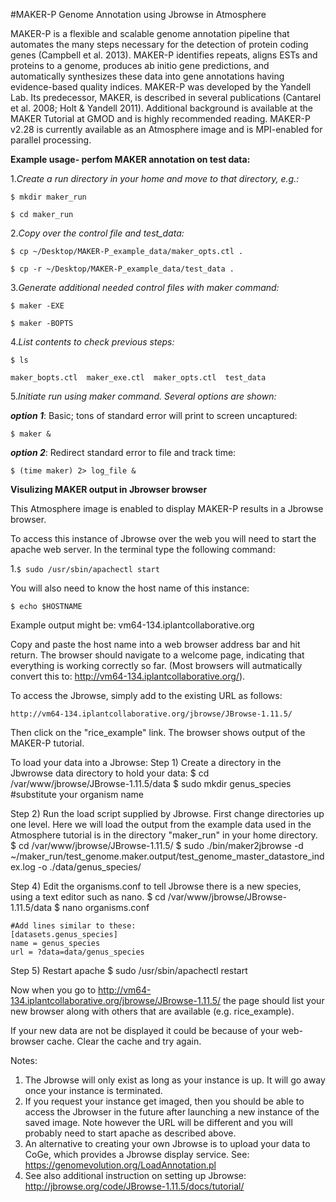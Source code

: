 #MAKER-P Genome Annotation using Jbrowse in Atmosphere

MAKER-P is a flexible and scalable genome annotation pipeline that automates the many steps necessary for the detection of protein coding genes (Campbell et al. 2013).  MAKER-P identifies repeats, aligns ESTs and proteins to a genome, produces ab initio gene predictions, and automatically synthesizes these data into gene annotations having evidence-based quality indices.  MAKER-P was developed by the Yandell Lab.  Its predecessor, MAKER, is described in several publications (Cantarel et al. 2008; Holt & Yandell 2011).  Additional background is available at the MAKER Tutorial at GMOD and is highly recommended reading.  MAKER-P v2.28 is currently available as an Atmosphere image and is MPI-enabled for parallel processing.

**Example usage- perfom MAKER annotation on test data:**

1.*Create a run directory in your home and move to that directory, e.g.:*

`$ mkdir maker_run`

`$ cd maker_run`

2.*Copy over the control file and test_data:*

 `$ cp ~/Desktop/MAKER-P_example_data/maker_opts.ctl .`
  
  `$ cp -r ~/Desktop/MAKER-P_example_data/test_data .`

3.*Generate additional needed control files with maker command:*

`$ maker -EXE`

`$ maker -BOPTS`

4.*List contents to check previous steps:*

`$ ls`

`maker_bopts.ctl  maker_exe.ctl  maker_opts.ctl  test_data`

5.*Initiate run using maker command. Several options are shown:*

***option 1***: Basic; tons of standard error will print to screen uncaptured:

`$ maker &`

***option 2***: Redirect standard error to file and track time:

`$ (time maker) 2> log_file &`



**Visulizing MAKER output in Jbrowser browser**

This Atmosphere image is enabled to display MAKER-P results in a Jbrowse browser.

To access this instance of Jbrowse over the web you will need to start the 
apache web server.  In the terminal type the following command:


1.`$ sudo /usr/sbin/apachectl start`

You will also need to know the host name of this instance:

`$ echo $HOSTNAME`

Example output might be:
vm64-134.iplantcollaborative.org

Copy and paste the host name into a web browser address bar and hit return.
The browser should navigate to a welcome page, indicating that everything is
working correctly so far.  (Most browsers will autmatically convert this to:
http://vm64-134.iplantcollaborative.org/).

To access the Jbrowse, simply add to the existing URL as follows:

`http://vm64-134.iplantcollaborative.org/jbrowse/JBrowse-1.11.5/`

Then click on the "rice_example" link.  The browser shows output of the MAKER-P tutorial. 

To load your data into a Jbrowse:
Step 1) Create a directory in the Jbwrowse data directory to hold your data:
	$ cd /var/www/jbrowse/JBrowse-1.11.5/data
	$ sudo mkdir genus_species #substitute your organism name

Step 2) Run the load script supplied by Jbrowse. First change directories up one level.
	Here we will load the output from the example data used in the Atmosphere tutorial 
	is in the directory "maker_run" in your home directory.
	$ cd /var/www/jbrowse/JBrowse-1.11.5/
	$ sudo ./bin/maker2jbrowse -d ~/maker_run/test_genome.maker.output/test_genome_master_datastore_index.log -o ./data/genus_species/

Step 4) Edit the organisms.conf to tell Jbrowse there is a new species, using a text editor such as nano.
	$ cd /var/www/jbrowse/JBrowse-1.11.5/data
	$ nano organisms.conf
	
	#Add lines similar to these:
	[datasets.genus_species]
	name = genus_species	
	url = ?data=data/genus_species
	
Step 5) Restart apache
	$ sudo /usr/sbin/apachectl restart

Now when you go to http://vm64-134.iplantcollaborative.org/jbrowse/JBrowse-1.11.5/ the page should list your new
browser along with others that are available (e.g. rice_example).

If your new data are not be displayed it could be because of your web-browser cache.  Clear the cache
and try again.

Notes:
1) The Jbrowse will only exist as long as your instance is up.  It will go away once
your instance is terminated.  
2) If you request your instance get imaged, then you should be able to access the Jbrowser
in the future after launching a new instance of the saved image.  Note however the URL will be
different and you will probably need to start apache as described above.
3) An alternative to creating your own Jbrowse is to upload your data to CoGe, which provides
a Jbrowse display service.  See: https://genomevolution.org/LoadAnnotation.pl
4) See also additional instruction on setting up Jbrowse: http://jbrowse.org/code/JBrowse-1.11.5/docs/tutorial/
